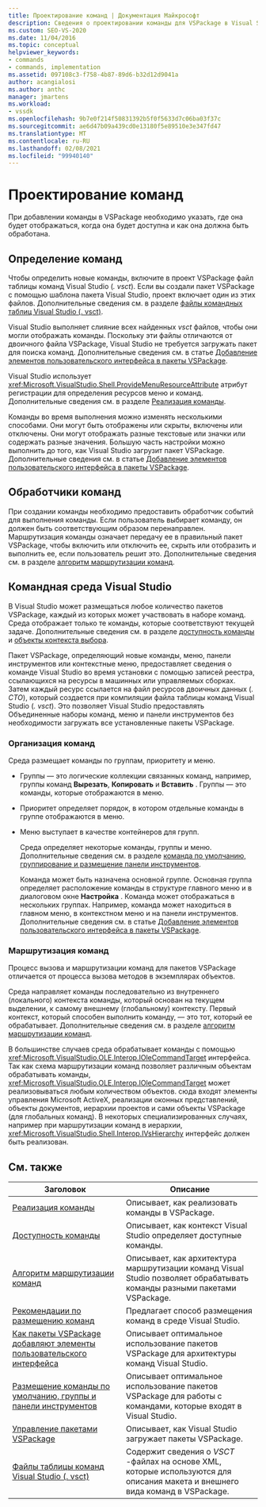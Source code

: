 ```yaml
---
title: Проектирование команд | Документация Майкрософт
description: Сведения о проектировании команды для VSPackage в Visual Studio. Включение, указание места его отображения, доступность и способ обработки.
ms.custom: SEO-VS-2020
ms.date: 11/04/2016
ms.topic: conceptual
helpviewer_keywords:
- commands
- commands, implementation
ms.assetid: 097108c3-f758-4b87-89d6-b32d12d9041a
author: acangialosi
ms.author: anthc
manager: jmartens
ms.workload:
- vssdk
ms.openlocfilehash: 9b7e0f214f50831392b5f0f5633d7c06ba03f37c
ms.sourcegitcommit: ae6d47b09a439cd0e13180f5e89510e3e347fd47
ms.translationtype: MT
ms.contentlocale: ru-RU
ms.lasthandoff: 02/08/2021
ms.locfileid: "99940140"
---
```

# <a name="command-design"></a>Проектирование команд
При добавлении команды в VSPackage необходимо указать, где она будет отображаться, когда она будет доступна и как она должна быть обработана.

## <a name="define-commands"></a>Определение команд
 Чтобы определить новые команды, включите в проект VSPackage файл таблицы команд Visual Studio (*. vsct*). Если вы создали пакет VSPackage с помощью шаблона пакета Visual Studio, проект включает один из этих файлов. Дополнительные сведения см. в разделе [файлы командных таблиц Visual Studio (. vsct)](../../extensibility/internals/visual-studio-command-table-dot-vsct-files.md).

 Visual Studio выполняет слияние всех найденных *vsct* файлов, чтобы они могли отображать команды. Поскольку эти файлы отличаются от двоичного файла VSPackage, Visual Studio не требуется загружать пакет для поиска команд. Дополнительные сведения см. в статье [Добавление элементов пользовательского интерфейса в пакеты VSPackage](../../extensibility/internals/how-vspackages-add-user-interface-elements.md).

 Visual Studio использует <xref:Microsoft.VisualStudio.Shell.ProvideMenuResourceAttribute> атрибут регистрации для определения ресурсов меню и команд. Дополнительные сведения см. в разделе [Реализация команды](../../extensibility/internals/command-implementation.md).

 Команды во время выполнения можно изменять несколькими способами. Они могут быть отображены или скрыты, включены или отключены. Они могут отображать разные текстовые или значки или содержать разные значения. Большую часть настройки можно выполнить до того, как Visual Studio загрузит пакет VSPackage. Дополнительные сведения см. в статье [Добавление элементов пользовательского интерфейса в пакеты VSPackage](../../extensibility/internals/how-vspackages-add-user-interface-elements.md).

## <a name="command-handlers"></a>Обработчики команд
 При создании команды необходимо предоставить обработчик событий для выполнения команды. Если пользователь выбирает команду, он должен быть соответствующим образом перенаправлен. Маршрутизация команды означает передачу ее в правильный пакет VSPackage, чтобы включить или отключить ее, скрыть или отобразить и выполнить ее, если пользователь решит это. Дополнительные сведения см. в разделе [алгоритм маршрутизации команд](../../extensibility/internals/command-routing-algorithm.md).

## <a name="visual-studio-command-environment"></a>Командная среда Visual Studio
 В Visual Studio может размещаться любое количество пакетов VSPackage, каждый из которых может участвовать в наборе команд. Среда отображает только те команды, которые соответствуют текущей задаче. Дополнительные сведения см. в разделе [доступность команды](../../extensibility/internals/command-availability.md) и [объекты контекста выбора](../../extensibility/internals/selection-context-objects.md).

 Пакет VSPackage, определяющий новые команды, меню, панели инструментов или контекстные меню, предоставляет сведения о команде Visual Studio во время установки с помощью записей реестра, ссылающихся на ресурсы в машинных или управляемых сборках. Затем каждый ресурс ссылается на файл ресурсов двоичных данных (*. CTO*), который создается при компиляции файла таблицы команд Visual Studio (*. vsct*). Это позволяет Visual Studio предоставлять Объединенные наборы команд, меню и панели инструментов без необходимости загружать все установленные пакеты VSPackage.

### <a name="command-organization"></a>Организация команд
 Среда размещает команды по группам, приоритету и меню.

- Группы — это логические коллекции связанных команд, например, группы команд **Вырезать**, **Копировать** и **Вставить** . Группы — это команды, которые отображаются в меню.

- Приоритет определяет порядок, в котором отдельные команды в группе отображаются в меню.

- Меню выступает в качестве контейнеров для групп.

  Среда определяет некоторые команды, группы и меню. Дополнительные сведения см. в разделе [команда по умолчанию, группирование и размещение панели инструментов](../../extensibility/internals/default-command-group-and-toolbar-placement.md).

  Команда может быть назначена основной группе. Основная группа определяет расположение команды в структуре главного меню и в диалоговом окне **Настройка** . Команда может отображаться в нескольких группах. Например, команда может находиться в главном меню, в контекстном меню и на панели инструментов. Дополнительные сведения см. в статье [Добавление элементов пользовательского интерфейса в пакеты VSPackage](../../extensibility/internals/how-vspackages-add-user-interface-elements.md).

### <a name="command-routing"></a>Маршрутизация команд
 Процесс вызова и маршрутизации команд для пакетов VSPackage отличается от процесса вызова методов в экземплярах объектов.

 Среда направляет команды последовательно из внутреннего (локального) контекста команды, который основан на текущем выделении, к самому внешнему (глобальному) контексту. Первый контекст, который способен выполнить команду, — это тот, который ее обрабатывает. Дополнительные сведения см. в разделе [алгоритм маршрутизации команд](../../extensibility/internals/command-routing-algorithm.md).

 В большинстве случаев среда обрабатывает команды с помощью <xref:Microsoft.VisualStudio.OLE.Interop.IOleCommandTarget> интерфейса. Так как схема маршрутизации команд позволяет различным объектам обрабатывать команды, <xref:Microsoft.VisualStudio.OLE.Interop.IOleCommandTarget> может реализовываться любым количеством объектов. сюда входят элементы управления Microsoft ActiveX, реализации оконных представлений, объекты документов, иерархии проектов и сами объекты VSPackage (для глобальных команд). В некоторых специализированных случаях, например при маршрутизации команд в иерархии, <xref:Microsoft.VisualStudio.Shell.Interop.IVsHierarchy> интерфейс должен быть реализован.

## <a name="related-topics"></a>См. также

|Заголовок|Описание|
|-----------|-----------------|
|[Реализация команды](../../extensibility/internals/command-implementation.md)|Описывает, как реализовать команды в VSPackage.|
|[Доступность команды](../../extensibility/internals/command-availability.md)|Описывает, как контекст Visual Studio определяет доступные команды.|
|[Алгоритм маршрутизации команд](../../extensibility/internals/command-routing-algorithm.md)|Описывает, как архитектура маршрутизации команд Visual Studio позволяет обрабатывать команды разными пакетами VSPackage.|
|[Рекомендации по размещению команд](../../extensibility/internals/command-placement-guidelines.md)|Предлагает способ размещения команд в среде Visual Studio.|
|[Как пакеты VSPackage добавляют элементы пользовательского интерфейса](../../extensibility/internals/how-vspackages-add-user-interface-elements.md)|Описывает оптимальное использование пакетов VSPackage для архитектуры команд Visual Studio.|
|[Размещение команды по умолчанию, группы и панели инструментов](../../extensibility/internals/default-command-group-and-toolbar-placement.md)|Описывает оптимальное использование пакетов VSPackage для работы с командами, которые входят в Visual Studio.|
|[Управление пакетами VSPackage](../../extensibility/managing-vspackages.md)|Описывает, как Visual Studio загружает пакеты VSPackage.|
|[Файлы таблицы команд Visual Studio (. vsct)](../../extensibility/internals/visual-studio-command-table-dot-vsct-files.md)|Содержит сведения о *VSCT* -файлах на основе XML, которые используются для описания макета и внешнего вида команд в VSPackage.|
